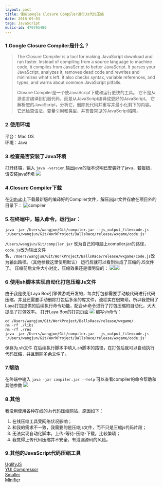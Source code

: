 ```yaml
---
layout: post
title: 使用Google Closure Compiler进行Js代码压缩
date: 2018-09-03 
tags: JavaScript  
music-id: 470795480
--- 
```

### 1.Google Closure Compiler是什么？
> The Closure Compiler is a tool for making JavaScript download and run faster. Instead of compiling from a source language to machine code, it compiles from JavaScript to better JavaScript. It parses your JavaScript, analyzes it, removes dead code and rewrites and minimizes what's left. It also checks syntax, variable references, and types, and warns about common JavaScript pitfalls.
> 
> Closure Compiler是一个使JavaScript下载和运行更快的工具。 它不是从源语言编译到机器代码，而是从JavaScript编译成更好的JavaScript。 它解析您的JavaScript，分析它，删除死代码并重写并最小化剩下的内容。 它还检查语法，变量引用和类型，并警告常见的JavaScript陷阱。 

### 2.使用环境
  平台：Mac OS
  <br>环境：Java
### 3.检查是否安装了Java环境
打开终端，输入 `java -version`,输出java的版本说明已安装好了java，若报错，请安装java环境
![](https://es-blogimg.oss-cn-hangzhou.aliyuncs.com/img/20180903132733.png?x-oss-process=image/resize,w_500)
### 4.Closure Compiler下载
在[Github](https://dl.google.com/closure-compiler/compiler-latest.zip)上下载最新版的编译好的Compiler文件，解压出jar文件存放在项目外的目录下：
![compiler](https://es-blogimg.oss-cn-hangzhou.aliyuncs.com/img/20180903131934.png?x-oss-process=image/resize,w_300)
### 5.在终端中，输入命令，运行jar：
```
java -jar /Users/wangjun/Git/compiler.jar --js_output_file=code.js '/Users/wangjun/Git/WorkProject/BallsRace/release/wxgame/code.js'
```
`/Users/wangjun/Git/compiler.jar` 改为自己的电脑上compiler.jar的路径，`code.js`改为输出文件名，`/Users/wangjun/Git/WorkProject/BallsRace/release/wxgame/code.js`改为输出路径。（其他参数这里使用默认）
运行后就可以看到生成了压缩的JS文件了。
压缩前后文件大小对比，压缩效果还是很明显的：
![](https://es-blogimg.oss-cn-hangzhou.aliyuncs.com/img/20180903133758.png?x-oss-process=image/resize,w_300)![](https://es-blogimg.oss-cn-hangzhou.aliyuncs.com/img/20180903133906.png?x-oss-process=image/resize,w_310)

### 6.使用sh脚本实现自动化打包压缩Js文件
由于我是使用Laya Box引擎做游戏开发的，每次打包都需要手动敲代码进行代码压缩，并且还需要手动删除打包后多余的库文件，流程实在很繁琐，所以我使用了Laya打包提供的后续执行命令功能，配合sh命令进行了打包压缩的自动化，大大提高了打包效率。
打开Laya Box的打包页面
![](https://es-blogimg.oss-cn-hangzhou.aliyuncs.com/img/20180903134500.png?x-oss-process=image/resize,w_400)
编写sh命令：

```
cd /Users/wangjun/Git/WorkProject/BallsRace/release/wxgame/
rm -rf ./libs
rm -rf ./res
java -jar /Users/wangjun/Git/compiler.jar --js_output_file=code.js '/Users/wangjun/Git/WorkProject/BallsRace/release/wxgame/code.js'
```
保存为.sh文件
在后续执行脚本中填入.sh脚本的路径，在打包后就可以自动执行代码压缩，并且删除多余文件了。
### 7.帮助
在终端中输入 `java -jar compiler.jar --help` 可以查看compiler的命令帮助和其他参数
![](https://es-blogimg.oss-cn-hangzhou.aliyuncs.com/img/20180903134930.png?x-oss-process=image/resize,w_400)
### 8.其他
我没用使用各种在线的Js代码压缩网站，原因如下：
1. 在线压缩工具受网络状况影响；
2. 和我的需求不一致，我需要的是压缩js文件，而不只是压缩js代码片段；
3. 无法实现自动化脚本，上传-等待-压缩-下载，比较繁琐；
4. 我觉得上传代码压缩并不安全，有泄漏源码的风险。

### 9.其他的JavaScript代码压缩工具
[UglifyJS](https://github.com/mishoo/UglifyJS)
<br>[YUI Compressor](https://github.com/yui/yuicompressor)
<br>[Smaller](http://25.io/smaller/)
<br>[Minifier](https://github.com/GGG-KILLER/CSS-And-Js-Minifier)